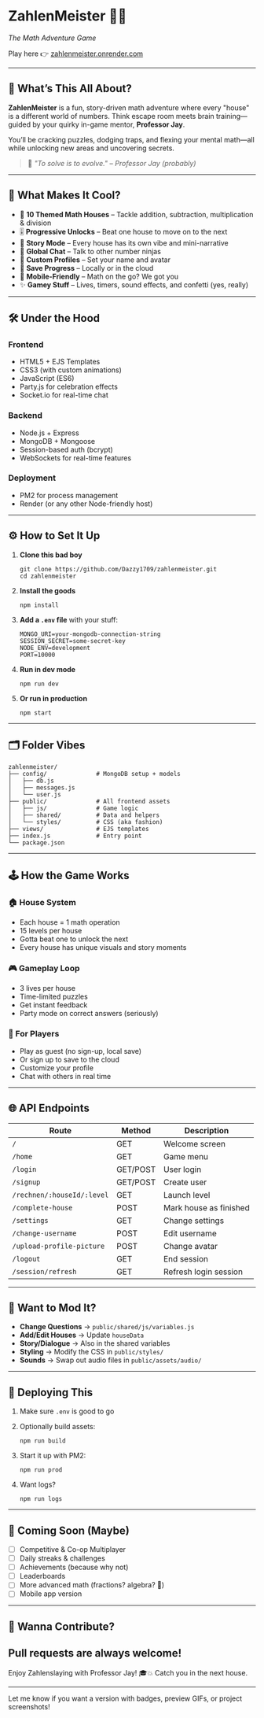 # ZahlenMeister 🎲🧠

_The Math Adventure Game_

Play here 👉 [zahlenmeister.onrender.com](https://zahlenmeister.onrender.com)

---

## 🚀 What’s This All About?

**ZahlenMeister** is a fun, story-driven math adventure where every "house" is a different world of numbers. Think escape room meets brain training—guided by your quirky in-game mentor, **Professor Jay**.

You’ll be cracking puzzles, dodging traps, and flexing your mental math—all while unlocking new areas and uncovering secrets.

> 💬 _"To solve is to evolve." – Professor Jay (probably)_

---

## 🧩 What Makes It Cool?

- 🔢 **10 Themed Math Houses** – Tackle addition, subtraction, multiplication & division
- 🎚️ **Progressive Unlocks** – Beat one house to move on to the next
- 📖 **Story Mode** – Every house has its own vibe and mini-narrative
- 💬 **Global Chat** – Talk to other number ninjas
- 👤 **Custom Profiles** – Set your name and avatar
- 💾 **Save Progress** – Locally or in the cloud
- 📱 **Mobile-Friendly** – Math on the go? We got you
- ✨ **Gamey Stuff** – Lives, timers, sound effects, and confetti (yes, really)

---

## 🛠️ Under the Hood

### Frontend

- HTML5 + EJS Templates
- CSS3 (with custom animations)
- JavaScript (ES6)
- Party.js for celebration effects
- Socket.io for real-time chat

### Backend

- Node.js + Express
- MongoDB + Mongoose
- Session-based auth (bcrypt)
- WebSockets for real-time features

### Deployment

- PM2 for process management
- Render (or any other Node-friendly host)

---

## ⚙️ How to Set It Up

1. **Clone this bad boy**

   ```
   git clone https://github.com/Dazzy1709/zahlenmeister.git
   cd zahlenmeister
   ```

2. **Install the goods**

   ```
   npm install
   ```

3. **Add a `.env` file** with your stuff:

   ```
   MONGO_URI=your-mongodb-connection-string
   SESSION_SECRET=some-secret-key
   NODE_ENV=development
   PORT=10000
   ```

4. **Run in dev mode**

   ```
   npm run dev
   ```

5. **Or run in production**

   ```
   npm start
   ```

---

## 🗂️ Folder Vibes

```
zahlenmeister/
├── config/              # MongoDB setup + models
│   ├── db.js
│   ├── messages.js
│   └── user.js
├── public/              # All frontend assets
│   ├── js/              # Game logic
│   ├── shared/          # Data and helpers
│   └── styles/          # CSS (aka fashion)
├── views/               # EJS templates
├── index.js             # Entry point
└── package.json
```

---

## 🕹️ How the Game Works

### 🏠 House System

- Each house = 1 math operation
- 15 levels per house
- Gotta beat one to unlock the next
- Every house has unique visuals and story moments

### 🎮 Gameplay Loop

- 3 lives per house
- Time-limited puzzles
- Get instant feedback
- Party mode on correct answers (seriously)

### 👥 For Players

- Play as guest (no sign-up, local save)
- Or sign up to save to the cloud
- Customize your profile
- Chat with others in real time

---

## 🌐 API Endpoints

| Route                      | Method   | Description            |
| -------------------------- | -------- | ---------------------- |
| `/`                        | GET      | Welcome screen         |
| `/home`                    | GET      | Game menu              |
| `/login`                   | GET/POST | User login             |
| `/signup`                  | GET/POST | Create user            |
| `/rechnen/:houseId/:level` | GET      | Launch level           |
| `/complete-house`          | POST     | Mark house as finished |
| `/settings`                | GET      | Change settings        |
| `/change-username`         | POST     | Edit username          |
| `/upload-profile-picture`  | POST     | Change avatar          |
| `/logout`                  | GET      | End session            |
| `/session/refresh`         | GET      | Refresh login session  |

---

## 🎨 Want to Mod It?

- **Change Questions** → `public/shared/js/variables.js`
- **Add/Edit Houses** → Update `houseData`
- **Story/Dialogue** → Also in the shared variables
- **Styling** → Modify the CSS in `public/styles/`
- **Sounds** → Swap out audio files in `public/assets/audio/`

---

## 🚀 Deploying This

1. Make sure `.env` is good to go

2. Optionally build assets:

   ```
   npm run build
   ```

3. Start it up with PM2:

   ```
   npm run prod
   ```

4. Want logs?

   ```
   npm run logs
   ```

---

## 🌟 Coming Soon (Maybe)

- [ ] Competitive & Co-op Multiplayer
- [ ] Daily streaks & challenges
- [ ] Achievements (because why not)
- [ ] Leaderboards
- [ ] More advanced math (fractions? algebra? 👀)
- [ ] Mobile app version

---

## 🙌 Wanna Contribute?

Pull requests are always welcome!
---

Enjoy Zahlenslaying with Professor Jay! 🎓💥
Catch you in the next house.

---

Let me know if you want a version with badges, preview GIFs, or project screenshots!
